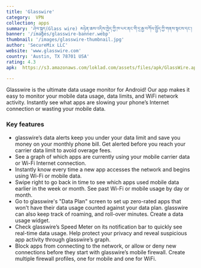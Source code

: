 ```yaml
---
title: 'Glasswire'
category:  VPN
collection: apps
summary: 'ཤེལ་སྐུད(Glass wire) མཉེན་ཆས་འདིས་ཁྱེད་ཀྱི་ཁ་པར་ནང་གི་དྲ་རྒྱ་བཀོལ་སྤྱོད་ཀྱི་གནས་སྟངས་དང་། དྲ་རྒྱའི་ཚད་བཀག ་སྐུད་མེད་དྲ་བའི་བྱེད་སྒོ་ཡོངས་རྫོགས་ལ་ལྟ་རྟོག་བྱེད་དུ་འཇུག་པ་དང་། ཁ་པར་ནང་གི་མཉེན་ཆས་གང་དག་གིས་ཁྱེད་ཀྱི་དྲ་བའི་མྱུར་ཚད་ཇེ་དལ་དུ་གཏོང་གི་ཡོད་མེད་དང་། དྲ་རྒྱ་འཕྲོ་བརླག་ཏུ་གཏོང་གི་ཡོད་མེད་སོགས་ལྟ་ཐུབ།'
banner: '/images/glasswire-banner.webp'
thumbnail: '/images/glasswire-thumbnail.jpg'
author: 'SecureMix LLC'
website: 'www.glasswire.com'
country: 'Austin, TX 78701 USA'
rating: 4.3
apk:  https://s3.amazonaws.com/loklad.com/assets/files/apk/GlassWire.apk

---
```

Glasswire is the ultimate data usage monitor for Android! Our app makes it easy to monitor your mobile data usage, data limits, and WiFi network activity. Instantly see what apps are slowing your phone’s Internet connection or wasting your mobile data.

### Key features

- glasswire’s data alerts keep you under your data limit and save you money on your monthly phone bill. Get alerted before you reach your carrier data limit to avoid overage fees.
- See a graph of which apps are currently using your mobile carrier data or Wi-Fi Internet connection.
- Instantly know every time a new app accesses the network and begins using Wi-Fi or mobile data.
- Swipe right to go back in time to see which apps used mobile data earlier in the week or month. See past Wi-Fi or mobile usage by day or month.
- Go to glasswire's "Data Plan" screen to set up zero-rated apps that won't have their data usage counted against your data plan. glasswire can also keep track of roaming, and roll-over minutes. Create a data usage widget.
- Check glasswire’s Speed Meter on its notification bar to quickly see real-time data usage. Help protect your privacy and reveal suspicious app activity through glasswire’s graph.
- Block apps from connecting to the network, or allow or deny new connections before they start with glasswire’s mobile firewall. Create multiple firewall profiles, one for mobile and one for WiFi.